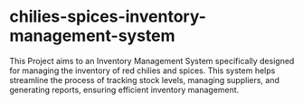 # chilies-spices-inventory-management-system
This Project aims to an Inventory Management System specifically designed for managing the inventory of red chilies and spices. This system helps streamline the process of tracking stock levels, managing suppliers, and generating reports, ensuring efficient inventory management.
